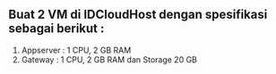 ## Buat 2 VM di IDCloudHost dengan spesifikasi sebagai berikut :
1. Appserver : 1 CPU, 2 GB RAM
2. Gateway : 1 CPU, 2 GB RAM dan Storage 20 GB
